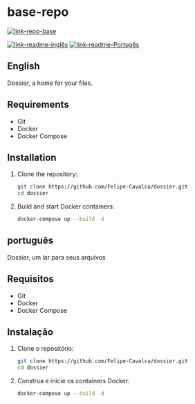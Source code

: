 # base-repo

[![link-repo-base](https://img.shields.io/badge/Repo-Dossier-blue)](./)

[![link-readme-inglês](https://img.shields.io/badge/README-English/Inglês-red)](./README.md#english)
[![link-readme-Portugês](https://img.shields.io/badge/README-Portuguese/Portugês-green)](./README.md#português)

## English

Dossier, a home for your files.

## Requirements

* Git
* Docker
* Docker Compose

## Installation

1. Clone the repository:

    ```sh
    git clone https://github.com/Felipe-Cavalca/dossier.git
    cd dossier
    ```

1. Build and start Docker containers:

    ```sh
    docker-compose up --build -d
    ```

## português

Dossier, um lar para seus arquivos

## Requisitos

* Git
* Docker
* Docker Compose

## Instalação

1. Clone o repositório:

    ```sh
    git clone https://github.com/Felipe-Cavalca/dossier.git
    cd dossier
    ```

1. Construa e inicie os containers Docker:

    ```sh
    docker-compose up --build -d
    ```
